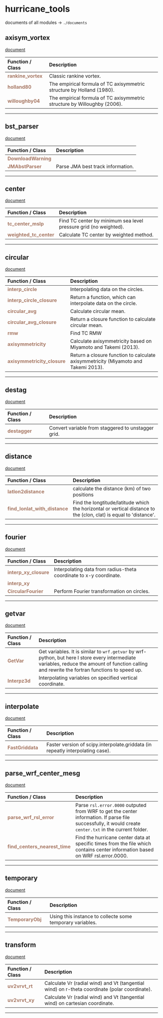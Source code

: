 # hurricane_tools
documents of all modules -> `./documents`


axisym_vortex
------
[document](./documents/axisym_vortex.md) 

| Function / Class | Description |
| :--------------- | :---------- |
| <font color="#a77864"> **rankine_vortex** </font> | Classic rankine vortex. |
| <font color="#a77864"> **holland80** </font> | The empirical formula of TC axisymmetric structure by Holland (1980). |
| <font color="#a77864"> **willoughby04** </font> | The empirical formula of TC axisymmetric structure by Willoughby (2006). |


******
bst_parser
------
[document](./documents/bst_parser.md) 

| Function / Class | Description |
| :--------------- | :---------- |
| <font color="#a77864"> **DownloadWarning** </font> |  |
| <font color="#a77864"> **JMAbstParser** </font> | Parse JMA best track information. |


******
center
------
[document](./documents/center.md) 

| Function / Class | Description |
| :--------------- | :---------- |
| <font color="#a77864"> **tc_center_mslp** </font> | Find TC center by minimum sea level pressure grid (no weighted). |
| <font color="#a77864"> **weighted_tc_center** </font> | Calculate TC center by weighted method. |


******
circular
------
[document](./documents/circular.md) 

| Function / Class | Description |
| :--------------- | :---------- |
| <font color="#a77864"> **interp_circle** </font> | Interpolating data on the circles. |
| <font color="#a77864"> **interp_circle_closure** </font> | Return a function, which can interpolate data on the circle. |
| <font color="#a77864"> **circular_avg** </font> | Calculate circular mean. |
| <font color="#a77864"> **circular_avg_closure** </font> | Return a closure function to calculate circular mean. |
| <font color="#a77864"> **rmw** </font> | Find TC RMW |
| <font color="#a77864"> **axisymmetricity** </font> | Calculate axisymmetricity based on Miyamoto and Takemi (2013). |
| <font color="#a77864"> **axisymmetricity_closure** </font> | Return a closure function to calculate axisymmetricity (Miyamoto and Takemi 2013). |


******
destag
------
[document](./documents/destag.md) 

| Function / Class | Description |
| :--------------- | :---------- |
| <font color="#a77864"> **destagger** </font> | Convert variable from staggered to unstagger grid. |


******
distance
------
[document](./documents/distance.md) 

| Function / Class | Description |
| :--------------- | :---------- |
| <font color="#a77864"> **latlon2distance** </font> | calculate the distance (km) of two positions |
| <font color="#a77864"> **find_lonlat_with_distance** </font> | Find the longtitude/latitude which the horizontal or vertical distance to the (clon, clat) is equal to 'distance'. |


******
fourier
------
[document](./documents/fourier.md) 

| Function / Class | Description |
| :--------------- | :---------- |
| <font color="#a77864"> **interp_xy_closure** </font> | Interpolating data from radius-theta coordinate to x-y coordinate. |
| <font color="#a77864"> **interp_xy** </font> |  |
| <font color="#a77864"> **CircularFourier** </font> | Perform Fourier transformation on circles. |


******
getvar
------
[document](./documents/getvar.md) 

| Function / Class | Description |
| :--------------- | :---------- |
| <font color="#a77864"> **GetVar** </font> | Get variables. It is similar to `wrf.getvar` by wrf-python, but here I store every intermediate variables, reduce the amount of function calling and rewrite the fortran functions to speed up. |
| <font color="#a77864"> **Interpz3d** </font> | Interpolating variables on specified vertical coordinate. |


******
interpolate
------
[document](./documents/interpolate.md) 

| Function / Class | Description |
| :--------------- | :---------- |
| <font color="#a77864"> **FastGriddata** </font> | Faster version of scipy.interpolate.griddata (in repeatly interpolating case). |


******
parse_wrf_center_mesg
------
[document](./documents/parse_wrf_center_mesg.md) 

| Function / Class | Description |
| :--------------- | :---------- |
| <font color="#a77864"> **parse_wrf_rsl_error** </font> | Parse `rsl.error.0000` outputed from WRF to get the center information. If parse file successfully, it would create `center.txt` in the current folder. |
| <font color="#a77864"> **find_centers_nearest_time** </font> | Find the hurricane center data at specific times from the file which contains center information based on WRF rsl.error.0000. |


******
temporary
------
[document](./documents/temporary.md) 

| Function / Class | Description |
| :--------------- | :---------- |
| <font color="#a77864"> **TemporaryObj** </font> | Using this instance to collecte some temporary variables. |


******
transform
------
[document](./documents/transform.md) 

| Function / Class | Description |
| :--------------- | :---------- |
| <font color="#a77864"> **uv2vrvt_rt** </font> | Calculate Vr (radial wind) and Vt (tangential wind) on r-theta coordinate (polar coordinate). |
| <font color="#a77864"> **uv2vrvt_xy** </font> | Calculate Vr (radial wind) and Vt (tangential wind) on cartesian coordinate. |


******